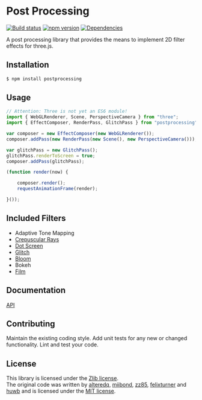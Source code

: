 # Post Processing 
[![Build status](https://travis-ci.org/vanruesc/postprocessing.svg?branch=master)](https://travis-ci.org/vanruesc/postprocessing) 
[![npm version](https://badge.fury.io/js/postprocessing.svg)](http://badge.fury.io/js/postprocessing) 
[![Dependencies](https://david-dm.org/vanruesc/postprocessing.svg?branch=master)](https://david-dm.org/vanruesc/postprocessing)

A post processing library that provides the means to implement 2D filter effects for three.js. 


## Installation

```sh
$ npm install postprocessing
``` 


## Usage

```javascript
// Attention: Three is not yet an ES6 module!
import { WebGLRenderer, Scene, PerspectiveCamera } from "three";
import { EffectComposer, RenderPass, GlitchPass } from "postprocessing";

var composer = new EffectComposer(new WebGLRenderer());
composer.addPass(new RenderPass(new Scene(), new PerspectiveCamera()));

var glitchPass = new GlitchPass();
glitchPass.renderToScreen = true;
composer.addPass(glitchPass);

(function render(now) {

	composer.render();
	requestAnimationFrame(render);

}());
```


## Included Filters
 - Adaptive Tone Mapping 
 - [Crepuscular Rays](http://vanruesc.github.io/postprocessing/public/god-rays.html) 
 - [Dot Screen](http://vanruesc.github.io/postprocessing/public/dot-screen.html) 
 - [Glitch](http://vanruesc.github.io/postprocessing/public/glitch.html) 
 - [Bloom](http://vanruesc.github.io/postprocessing/public/bloom.html) 
 - Bokeh 
 - [Film](http://vanruesc.github.io/postprocessing/public/film.html) 


## Documentation
[API](http://vanruesc.github.io/postprocessing/docs)


## Contributing
Maintain the existing coding style. Add unit tests for any new or changed functionality. Lint and test your code.


## License
This library is licensed under the [Zlib license](https://github.com/vanruesc/postprocessing/blob/master/LICENSE).  
The original code was written by [alteredq](http://alteredqualia.com), 
[miibond](https://github.com/MiiBond), [zz85](https://github.com/zz85), 
[felixturner](http://airtight.cc) and [huwb](http://huwbowles.com) 
and is licensed under the [MIT license](https://github.com/mrdoob/three.js/blob/master/LICENSE). 

